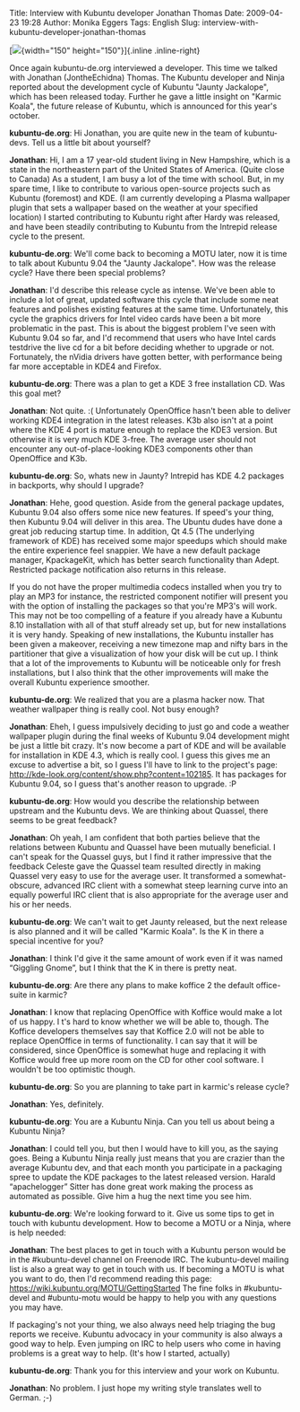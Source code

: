 Title: Interview with Kubuntu developer Jonathan Thomas
Date: 2009-04-23 19:28
Author: Monika Eggers
Tags: English
Slug: interview-with-kubuntu-developer-jonathan-thomas

[![](http://wiki.kubuntu-de.org/images/Jonathan_thomas.png){width="150"
height="150"}]{.inline .inline-right}  

Once again kubuntu-de.org interviewed a developer. This time we talked
with Jonathan (JontheEchidna) Thomas. The Kubuntu developer and Ninja
reported about the development cycle of Kubuntu "Jaunty Jackalope",
which has been released today. Further he gave a little insight on
"Karmic Koala", the future release of Kubuntu, which is announced for
this year's october.


**kubuntu-de.org**: Hi Jonathan, you are quite new in the team of
kubuntu-devs. Tell us a little bit about yourself?


**Jonathan**: Hi, I am a 17 year-old student living in New Hampshire,
which is a state in the northeastern part of the United States of
America. (Quite close to Canada) As a student, I am busy a lot of the
time with school. But, in my spare time, I like to contribute to various
open-source projects such as Kubuntu (foremost) and KDE. (I am currently
developing a Plasma wallpaper plugin that sets a wallpaper based on the
weather at your specified location) I started contributing to Kubuntu
right after Hardy was released, and have been steadily contributing to
Kubuntu from the Intrepid release cycle to the present.


<!--break--><!--break-->

**kubuntu-de.org**: We'll come back to becoming a MOTU later, now it is
time to talk about Kubuntu 9.04 the "Jaunty Jackalope". How was the
release cycle? Have there been special problems?


**Jonathan**: I'd describe this release cycle as intense. We've been
able to include a lot of great, updated software this cycle that include
some neat features and polishes existing features at the same time.
Unfortunately, this cycle the graphics drivers for Intel video cards
have been a bit more problematic in the past. This is about the biggest
problem I've seen with Kubuntu 9.04 so far, and I'd recommend that users
who have Intel cards testdrive the live cd for a bit before deciding
whether to upgrade or not. Fortunately, the nVidia drivers have gotten
better, with performance being far more acceptable in KDE4 and Firefox.


**kubuntu-de.org**: There was a plan to get a KDE 3 free installation
CD. Was this goal met?


**Jonathan**: Not quite. :( Unfortunately OpenOffice hasn't been able to
deliver working KDE4 integration in the latest releases. K3b also isn't
at a point where the KDE 4 port is mature enough to replace the KDE3
version. But otherwise it is very much KDE 3-free. The average user
should not encounter any out-of-place-looking KDE3 components other than
OpenOffice and K3b.


**kubuntu-de.org**: So, whats new in Jaunty? Intrepid has KDE 4.2
packages in backports, why should I upgrade?


**Jonathan**: Hehe, good question. Aside from the general package
updates, Kubuntu 9.04 also offers some nice new features. If speed's
your thing, then Kubuntu 9.04 will deliver in this area. The Ubuntu
dudes have done a great job reducing startup time. In addition, Qt 4.5
(The underlying framework of KDE) has received some major speedups which
should make the entire experience feel snappier. We have a new default
package manager, KpackageKit, which has better search functionality than
Adept. Restricted package notification also returns in this release.


If you do not have the proper multimedia codecs installed when you try
to play an MP3 for instance, the restricted component notifier will
present you with the option of installing the packages so that you're
MP3's will work. This may not be too compelling of a feature if you
already have a Kubuntu 8.10 installation with all of that stuff already
set up, but for new installations it is very handy. Speaking of new
installations, the Kubuntu installer has been given a makeover,
receiving a new timezone map and nifty bars in the partitioner that give
a visualization of how your disk will be cut up. I think that a lot of
the improvements to Kubuntu will be noticeable only for fresh
installations, but I also think that the other improvements will make
the overall Kubuntu experience smoother.


**kubuntu-de.org**: We realized that you are a plasma hacker now. That
weather wallpaper thing is really cool. Not busy enough?


**Jonathan**: Eheh, I guess impulsively deciding to just go and code a
weather wallpaper plugin during the final weeks of Kubuntu 9.04
development might be just a little bit crazy. It's now become a part of
KDE and will be available for installation in KDE 4.3, which is really
cool. I guess this gives me an excuse to advertise a bit, so I guess
I'll have to link to the project's page:
<http://kde-look.org/content/show.php?content=102185>. It has packages
for Kubuntu 9.04, so I guess that's another reason to upgrade. :P


**kubuntu-de.org**: How would you describe the relationship between
upstream and the Kubuntu devs. We are thinking about Quassel, there
seems to be great feedback?


**Jonathan**: Oh yeah, I am confident that both parties believe that the
relations between Kubuntu and Quassel have been mutually beneficial. I
can't speak for the Quassel guys, but I find it rather impressive that
the feedback Celeste gave the Quassel team resulted directly in making
Quassel very easy to use for the average user. It transformed a
somewhat-obscure, advanced IRC client with a somewhat steep learning
curve into an equally powerful IRC client that is also appropriate for
the average user and his or her needs.


**kubuntu-de.org**: We can't wait to get Jaunty released, but the next
release is also planned and it will be called "Karmic Koala". Is the K
in there a special incentive for you?


**Jonathan**: I think I'd give it the same amount of work even if it was
named “Giggling Gnome”, but I think that the K in there is pretty neat.


**kubuntu-de.org**: Are there any plans to make koffice 2 the default
office-suite in karmic?


**Jonathan**: I know that replacing OpenOffice with Koffice would make a
lot of us happy. I t's hard to know whether we will be able to, though.
The Koffice developers themselves say that Koffice 2.0 will not be able
to replace OpenOffice in terms of functionality. I can say that it will
be considered, since OpenOffice is somewhat huge and replacing it with
Koffice would free up more room on the CD for other cool software. I
wouldn't be too optimistic though.


**kubuntu-de.org**: So you are planning to take part in karmic's release
cycle?


**Jonathan**: Yes, definitely.


**kubuntu-de.org**: You are a Kubuntu Ninja. Can you tell us about being
a Kubuntu Ninja?


**Jonathan**: I could tell you, but then I would have to kill you, as
the saying goes. Being a Kubuntu Ninja really just means that you are
crazier than the average Kubuntu dev, and that each month you
participate in a packaging spree to update the KDE packages to the
latest released version. Harald “apachelogger” Sitter has done great
work making the process as automated as possible. Give him a hug the
next time you see him.


**kubuntu-de.org**: We're looking forward to it. Give us some tips to
get in touch with kubuntu development. How to become a MOTU or a Ninja,
where is help needed:


**Jonathan**: The best places to get in touch with a Kubuntu person
would be in the \#kubuntu-devel channel on Freenode IRC. The
kubuntu-devel mailing list is also a great way to get in touch with us.
If becoming a MOTU is what you want to do, then I'd recommend reading
this page: <https://wiki.kubuntu.org/MOTU/GettingStarted> The fine folks
in \#kubuntu-devel and \#ubuntu-motu would be happy to help you with any
questions you may have.


If packaging's not your thing, we also always need help triaging the bug
reports we receive. Kubuntu advocacy in your community is also always a
good way to help. Even jumping on IRC to help users who come in having
problems is a great way to help. (It's how I started, actually)


**kubuntu-de.org**: Thank you for this interview and your work on
Kubuntu.


**Jonathan**: No problem. I just hope my writing style translates well
to German. ;-)



